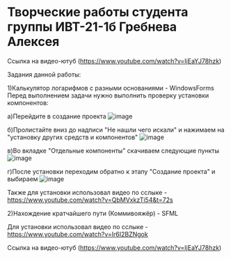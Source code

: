 # Творческие работы студента группы ИВТ-21-1б Гребнева Алексея

Ссылка на видео-ютуб (https://www.youtube.com/watch?v=IjEaYJ78hzk)

Задания данной работы:

1)Калькулятор логарифмов с разными основаниями - WindowsForms
Перед выполнением задачи нужно выполнить проверку установки компонентов:

а)Перейдите в создание проекта
![image](https://user-images.githubusercontent.com/90623727/169984732-ef2856c4-7afb-4b85-9d1e-ebf028cf46d6.png)

б)Пролистайте вниз до надписи "Не нашли чего искали" и нажимаем на "установку других средств и компонентов"
![image](https://user-images.githubusercontent.com/90623727/169985434-ca5beac7-8412-4175-be4b-b41a3eab0961.png)

в)Во вкладке "Отдельные компоненты" скачиваем следующие пункты
![image](https://user-images.githubusercontent.com/90623727/169985926-9e957a59-0a1b-4ae8-8969-bdd1361b0717.png)

г)После установки переходим обратно к этапу "Создание проекта" и выбираем
![image](https://user-images.githubusercontent.com/90623727/169986223-d4a49620-8ad5-4383-9782-7a2b7dd4e609.png)

Также для установки использовал видео по сслыке - https://www.youtube.com/watch?v=QbMVxkzTi54&t=72s


2)Нахождение кратчайшего пути (Коммивояжёр) - SFML

Для установки использовал видео по сслыке - https://www.youtube.com/watch?v=Ir6I2BZNgok

Ссылка на видео-ютуб (https://www.youtube.com/watch?v=IjEaYJ78hzk)
